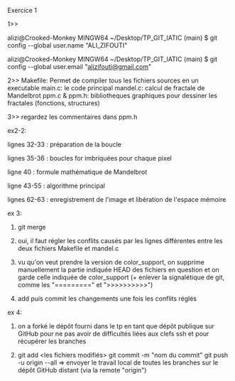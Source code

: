 
Exercice 1

1>>

alizi@Crooked-Monkey MINGW64 ~/Desktop/TP_GIT_IATIC (main)
$ git config --global user.name "ALI_ZIFOUTI"

alizi@Crooked-Monkey MINGW64 ~/Desktop/TP_GIT_IATIC (main)
$ git config --global user.email "alizifouti@gmail.com"


2>>
Makefile: Permet de compiler tous les fichiers sources en un executable
main.c: le code principal
mandel.c: calcul de fractale de Mandelbrot
ppm.c & ppm.h: bibliotheques graphiques pour dessiner les fractales  (fonctions, structures)

3>>
regardez les commentaires dans ppm.h 


ex2-2:

lignes 32-33 : préparation de la boucle

lignes 35-36 : boucles for imbriquées pour chaque pixel

ligne 40 : formule mathématique de Mandelbrot

ligne 43-55 : algorithme principal

lignes 62-63 : enregistrement de l'image et libération de l'espace mémoire


ex 3:

1) git merge

2) oui, il faut régler les conflits causés par les lignes différentes entre les deux fichiers
Makefile et mandel.c

3) vu qu'on veut prendre la version de color_support, on supprime manuellement la partie indiquée HEAD des fichiers en question
et on garde celle indiquée de color_support (+ enlever la signalétique de git, comme les "=========" et ">>>>>>>>>>")

4) add puis commit les changements une fois les conflits réglés

ex 4:

1) on a forké le dépôt fourni dans le tp en tant que dépôt publique sur GitHub 
pour ne pas avoir de difficultés liées aux clefs ssh et pour récupérer les branches

2) git add <les fichiers modifiés>
git commit -m "nom du commit" 
git push -u origin --all => envoyer le travail local de toutes les branches sur le
dépôt GitHub distant (via la remote "origin")
